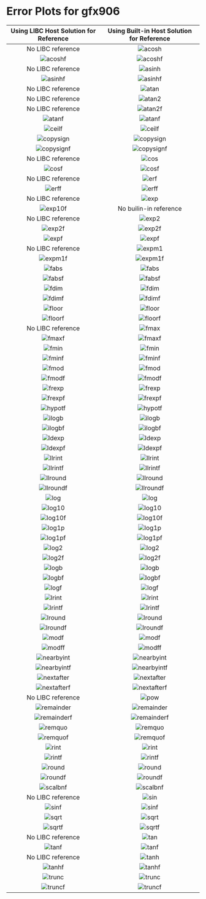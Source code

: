 # Error Plots for gfx906
| Using LIBC Host Solution for Reference | Using Built-in Host Solution for Reference |
|:-----:|:-----:|
No LIBC reference | ![acosh](./results/output/gfx906/acosh/gfx906_acosh_builtin.png)
![acoshf](./results/output/gfx906/acoshf/gfx906_acoshf_libc.png) | ![acoshf](./results/output/gfx906/acoshf/gfx906_acoshf_builtin.png)
No LIBC reference | ![asinh](./results/output/gfx906/asinh/gfx906_asinh_builtin.png)
![asinhf](./results/output/gfx906/asinhf/gfx906_asinhf_libc.png) | ![asinhf](./results/output/gfx906/asinhf/gfx906_asinhf_builtin.png)
No LIBC reference | ![atan](./results/output/gfx906/atan/gfx906_atan_builtin.png)
No LIBC reference | ![atan2](./results/output/gfx906/atan2/gfx906_atan2_builtin.png)
No LIBC reference | ![atan2f](./results/output/gfx906/atan2f/gfx906_atan2f_builtin.png)
![atanf](./results/output/gfx906/atanf/gfx906_atanf_libc.png) | ![atanf](./results/output/gfx906/atanf/gfx906_atanf_builtin.png)
![ceilf](./results/output/gfx906/ceilf/gfx906_ceilf_libc.png) | ![ceilf](./results/output/gfx906/ceilf/gfx906_ceilf_builtin.png)
![copysign](./results/output/gfx906/copysign/gfx906_copysign_libc.png) | ![copysign](./results/output/gfx906/copysign/gfx906_copysign_builtin.png)
![copysignf](./results/output/gfx906/copysignf/gfx906_copysignf_libc.png) | ![copysignf](./results/output/gfx906/copysignf/gfx906_copysignf_builtin.png)
No LIBC reference | ![cos](./results/output/gfx906/cos/gfx906_cos_builtin.png)
![cosf](./results/output/gfx906/cosf/gfx906_cosf_libc.png) | ![cosf](./results/output/gfx906/cosf/gfx906_cosf_builtin.png)
No LIBC reference | ![erf](./results/output/gfx906/erf/gfx906_erf_builtin.png)
![erff](./results/output/gfx906/erff/gfx906_erff_libc.png) | ![erff](./results/output/gfx906/erff/gfx906_erff_builtin.png)
No LIBC reference | ![exp](./results/output/gfx906/exp/gfx906_exp_builtin.png)
![exp10f](./results/output/gfx906/exp10f/gfx906_exp10f_libc.png) | No builin-in reference
No LIBC reference | ![exp2](./results/output/gfx906/exp2/gfx906_exp2_builtin.png)
![exp2f](./results/output/gfx906/exp2f/gfx906_exp2f_libc.png) | ![exp2f](./results/output/gfx906/exp2f/gfx906_exp2f_builtin.png)
![expf](./results/output/gfx906/expf/gfx906_expf_libc.png) | ![expf](./results/output/gfx906/expf/gfx906_expf_builtin.png)
No LIBC reference | ![expm1](./results/output/gfx906/expm1/gfx906_expm1_builtin.png)
![expm1f](./results/output/gfx906/expm1f/gfx906_expm1f_libc.png) | ![expm1f](./results/output/gfx906/expm1f/gfx906_expm1f_builtin.png)
![fabs](./results/output/gfx906/fabs/gfx906_fabs_libc.png) | ![fabs](./results/output/gfx906/fabs/gfx906_fabs_builtin.png)
![fabsf](./results/output/gfx906/fabsf/gfx906_fabsf_libc.png) | ![fabsf](./results/output/gfx906/fabsf/gfx906_fabsf_builtin.png)
![fdim](./results/output/gfx906/fdim/gfx906_fdim_libc.png) | ![fdim](./results/output/gfx906/fdim/gfx906_fdim_builtin.png)
![fdimf](./results/output/gfx906/fdimf/gfx906_fdimf_libc.png) | ![fdimf](./results/output/gfx906/fdimf/gfx906_fdimf_builtin.png)
![floor](./results/output/gfx906/floor/gfx906_floor_libc.png) | ![floor](./results/output/gfx906/floor/gfx906_floor_builtin.png)
![floorf](./results/output/gfx906/floorf/gfx906_floorf_libc.png) | ![floorf](./results/output/gfx906/floorf/gfx906_floorf_builtin.png)
No LIBC reference | ![fmax](./results/output/gfx906/fmax/gfx906_fmax_builtin.png)
![fmaxf](./results/output/gfx906/fmaxf/gfx906_fmaxf_libc.png) | ![fmaxf](./results/output/gfx906/fmaxf/gfx906_fmaxf_builtin.png)
![fmin](./results/output/gfx906/fmin/gfx906_fmin_libc.png) | ![fmin](./results/output/gfx906/fmin/gfx906_fmin_builtin.png)
![fminf](./results/output/gfx906/fminf/gfx906_fminf_libc.png) | ![fminf](./results/output/gfx906/fminf/gfx906_fminf_builtin.png)
![fmod](./results/output/gfx906/fmod/gfx906_fmod_libc.png) | ![fmod](./results/output/gfx906/fmod/gfx906_fmod_builtin.png)
![fmodf](./results/output/gfx906/fmodf/gfx906_fmodf_libc.png) | ![fmodf](./results/output/gfx906/fmodf/gfx906_fmodf_builtin.png)
![frexp](./results/output/gfx906/frexp/gfx906_frexp_libc.png) | ![frexp](./results/output/gfx906/frexp/gfx906_frexp_builtin.png)
![frexpf](./results/output/gfx906/frexpf/gfx906_frexpf_libc.png) | ![frexpf](./results/output/gfx906/frexpf/gfx906_frexpf_builtin.png)
![hypotf](./results/output/gfx906/hypotf/gfx906_hypotf_libc.png) | ![hypotf](./results/output/gfx906/hypotf/gfx906_hypotf_builtin.png)
![ilogb](./results/output/gfx906/ilogb/gfx906_ilogb_libc.png) | ![ilogb](./results/output/gfx906/ilogb/gfx906_ilogb_builtin.png)
![ilogbf](./results/output/gfx906/ilogbf/gfx906_ilogbf_libc.png) | ![ilogbf](./results/output/gfx906/ilogbf/gfx906_ilogbf_builtin.png)
![ldexp](./results/output/gfx906/ldexp/gfx906_ldexp_libc.png) | ![ldexp](./results/output/gfx906/ldexp/gfx906_ldexp_builtin.png)
![ldexpf](./results/output/gfx906/ldexpf/gfx906_ldexpf_libc.png) | ![ldexpf](./results/output/gfx906/ldexpf/gfx906_ldexpf_builtin.png)
![llrint](./results/output/gfx906/llrint/gfx906_llrint_libc.png) | ![llrint](./results/output/gfx906/llrint/gfx906_llrint_builtin.png)
![llrintf](./results/output/gfx906/llrintf/gfx906_llrintf_libc.png) | ![llrintf](./results/output/gfx906/llrintf/gfx906_llrintf_builtin.png)
![llround](./results/output/gfx906/llround/gfx906_llround_libc.png) | ![llround](./results/output/gfx906/llround/gfx906_llround_builtin.png)
![llroundf](./results/output/gfx906/llroundf/gfx906_llroundf_libc.png) | ![llroundf](./results/output/gfx906/llroundf/gfx906_llroundf_builtin.png)
![log](./results/output/gfx906/log/gfx906_log_libc.png) | ![log](./results/output/gfx906/log/gfx906_log_builtin.png)
![log10](./results/output/gfx906/log10/gfx906_log10_libc.png) | ![log10](./results/output/gfx906/log10/gfx906_log10_builtin.png)
![log10f](./results/output/gfx906/log10f/gfx906_log10f_libc.png) | ![log10f](./results/output/gfx906/log10f/gfx906_log10f_builtin.png)
![log1p](./results/output/gfx906/log1p/gfx906_log1p_libc.png) | ![log1p](./results/output/gfx906/log1p/gfx906_log1p_builtin.png)
![log1pf](./results/output/gfx906/log1pf/gfx906_log1pf_libc.png) | ![log1pf](./results/output/gfx906/log1pf/gfx906_log1pf_builtin.png)
![log2](./results/output/gfx906/log2/gfx906_log2_libc.png) | ![log2](./results/output/gfx906/log2/gfx906_log2_builtin.png)
![log2f](./results/output/gfx906/log2f/gfx906_log2f_libc.png) | ![log2f](./results/output/gfx906/log2f/gfx906_log2f_builtin.png)
![logb](./results/output/gfx906/logb/gfx906_logb_libc.png) | ![logb](./results/output/gfx906/logb/gfx906_logb_builtin.png)
![logbf](./results/output/gfx906/logbf/gfx906_logbf_libc.png) | ![logbf](./results/output/gfx906/logbf/gfx906_logbf_builtin.png)
![logf](./results/output/gfx906/logf/gfx906_logf_libc.png) | ![logf](./results/output/gfx906/logf/gfx906_logf_builtin.png)
![lrint](./results/output/gfx906/lrint/gfx906_lrint_libc.png) | ![lrint](./results/output/gfx906/lrint/gfx906_lrint_builtin.png)
![lrintf](./results/output/gfx906/lrintf/gfx906_lrintf_libc.png) | ![lrintf](./results/output/gfx906/lrintf/gfx906_lrintf_builtin.png)
![lround](./results/output/gfx906/lround/gfx906_lround_libc.png) | ![lround](./results/output/gfx906/lround/gfx906_lround_builtin.png)
![lroundf](./results/output/gfx906/lroundf/gfx906_lroundf_libc.png) | ![lroundf](./results/output/gfx906/lroundf/gfx906_lroundf_builtin.png)
![modf](./results/output/gfx906/modf/gfx906_modf_libc.png) | ![modf](./results/output/gfx906/modf/gfx906_modf_builtin.png)
![modff](./results/output/gfx906/modff/gfx906_modff_libc.png) | ![modff](./results/output/gfx906/modff/gfx906_modff_builtin.png)
![nearbyint](./results/output/gfx906/nearbyint/gfx906_nearbyint_libc.png) | ![nearbyint](./results/output/gfx906/nearbyint/gfx906_nearbyint_builtin.png)
![nearbyintf](./results/output/gfx906/nearbyintf/gfx906_nearbyintf_libc.png) | ![nearbyintf](./results/output/gfx906/nearbyintf/gfx906_nearbyintf_builtin.png)
![nextafter](./results/output/gfx906/nextafter/gfx906_nextafter_libc.png) | ![nextafter](./results/output/gfx906/nextafter/gfx906_nextafter_builtin.png)
![nextafterf](./results/output/gfx906/nextafterf/gfx906_nextafterf_libc.png) | ![nextafterf](./results/output/gfx906/nextafterf/gfx906_nextafterf_builtin.png)
No LIBC reference | ![pow](./results/output/gfx906/pow/gfx906_pow_builtin.png)
![remainder](./results/output/gfx906/remainder/gfx906_remainder_libc.png) | ![remainder](./results/output/gfx906/remainder/gfx906_remainder_builtin.png)
![remainderf](./results/output/gfx906/remainderf/gfx906_remainderf_libc.png) | ![remainderf](./results/output/gfx906/remainderf/gfx906_remainderf_builtin.png)
![remquo](./results/output/gfx906/remquo/gfx906_remquo_libc.png) | ![remquo](./results/output/gfx906/remquo/gfx906_remquo_builtin.png)
![remquof](./results/output/gfx906/remquof/gfx906_remquof_libc.png) | ![remquof](./results/output/gfx906/remquof/gfx906_remquof_builtin.png)
![rint](./results/output/gfx906/rint/gfx906_rint_libc.png) | ![rint](./results/output/gfx906/rint/gfx906_rint_builtin.png)
![rintf](./results/output/gfx906/rintf/gfx906_rintf_libc.png) | ![rintf](./results/output/gfx906/rintf/gfx906_rintf_builtin.png)
![round](./results/output/gfx906/round/gfx906_round_libc.png) | ![round](./results/output/gfx906/round/gfx906_round_builtin.png)
![roundf](./results/output/gfx906/roundf/gfx906_roundf_libc.png) | ![roundf](./results/output/gfx906/roundf/gfx906_roundf_builtin.png)
![scalbnf](./results/output/gfx906/scalbnf/gfx906_scalbnf_libc.png) | ![scalbnf](./results/output/gfx906/scalbnf/gfx906_scalbnf_builtin.png)
No LIBC reference | ![sin](./results/output/gfx906/sin/gfx906_sin_builtin.png)
![sinf](./results/output/gfx906/sinf/gfx906_sinf_libc.png) | ![sinf](./results/output/gfx906/sinf/gfx906_sinf_builtin.png)
![sqrt](./results/output/gfx906/sqrt/gfx906_sqrt_libc.png) | ![sqrt](./results/output/gfx906/sqrt/gfx906_sqrt_builtin.png)
![sqrtf](./results/output/gfx906/sqrtf/gfx906_sqrtf_libc.png) | ![sqrtf](./results/output/gfx906/sqrtf/gfx906_sqrtf_builtin.png)
No LIBC reference | ![tan](./results/output/gfx906/tan/gfx906_tan_builtin.png)
![tanf](./results/output/gfx906/tanf/gfx906_tanf_libc.png) | ![tanf](./results/output/gfx906/tanf/gfx906_tanf_builtin.png)
No LIBC reference | ![tanh](./results/output/gfx906/tanh/gfx906_tanh_builtin.png)
![tanhf](./results/output/gfx906/tanhf/gfx906_tanhf_libc.png) | ![tanhf](./results/output/gfx906/tanhf/gfx906_tanhf_builtin.png)
![trunc](./results/output/gfx906/trunc/gfx906_trunc_libc.png) | ![trunc](./results/output/gfx906/trunc/gfx906_trunc_builtin.png)
![truncf](./results/output/gfx906/truncf/gfx906_truncf_libc.png) | ![truncf](./results/output/gfx906/truncf/gfx906_truncf_builtin.png)
